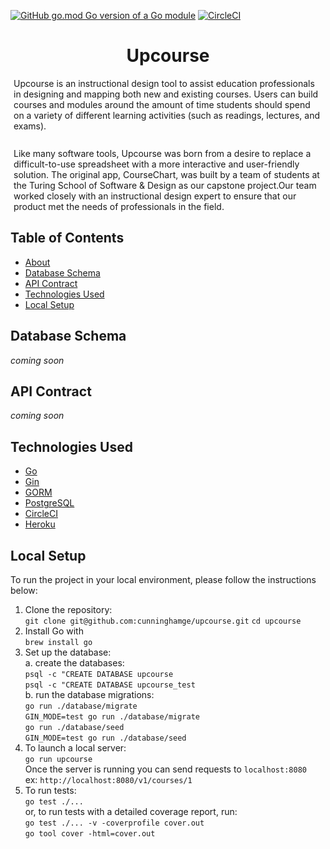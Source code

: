[![GitHub go.mod Go version of a Go module](https://img.shields.io/github/go-mod/go-version/cunninghamge/upcourse.svg)](https://github.com/gomods/athens)
[![CircleCI](https://circleci.com/gh/cunninghamge/upcourse.svg?style=svg)](https://circleci.com/gh/circleci/circleci-docs)


<h1 align="center">Upcourse</h1>

<p style="margin: 5px">
Upcourse is an instructional design tool to assist education professionals in designing and mapping both new and existing courses. Users can build courses and modules around the amount of time students should spend on a variety of different learning activities (such as readings, lectures, and exams).
</p>
<br>
<p style="margin: 5px">
Like many software tools, Upcourse was born from a desire to replace a difficult-to-use spreadsheet with a more interactive and user-friendly solution. The original app, CourseChart, was built by a team of students at the Turing School of Software & Design as our capstone project.Our team worked closely with an instructional design expert to ensure that our product met the needs of professionals in the field. 
</p>

## Table of Contents
 - [About](#about)
 - [Database Schema](#database-schema)
 - [API Contract](#api-contract)
 - [Technologies Used](#technologies-used)
 - [Local Setup](#local-setup)

## Database Schema

*coming soon*

## API Contract

*coming soon*

## Technologies Used

* [Go](https://golang.org/)
* [Gin](https://github.com/gin-gonic/gin)
* [GORM](https://gorm.io/)
* [PostgreSQL](https://www.postgresql.org/)
* [CircleCI](https://circleci.com/)
* [Heroku](https://heroku.com)

## Local Setup
  To run the project in your local environment, please follow the instructions below:

  1. Clone the repository:<br>
    `git clone git@github.com:cunninghamge/upcourse.git`
    `cd upcourse`
  2. Install Go with<br>
    `brew install go`
  3. Set up the database:<br>
    a. create the databases:<br>
      `psql -c "CREATE DATABASE upcourse`<br>
      `psql -c "CREATE DATABASE upcourse_test`<br>
    b. run the database migrations:<br>
      `go run ./database/migrate`<br>
      `GIN_MODE=test go run ./database/migrate`<br>
      `go run ./database/seed`<br>
      `GIN_MODE=test go run ./database/seed`<br>
  4. To launch a local server:<br>
    `go run upcourse`<br>
    Once the server is running you can send requests to `localhost:8080`<br>
    ex: `http://localhost:8080/v1/courses/1`
  5. To run tests:<br>
    `go test ./...`<br>
    or, to run tests with a detailed coverage report, run:<br>
    `go test ./... -v -coverprofile cover.out`<br>
    `go tool cover -html=cover.out`<br>
